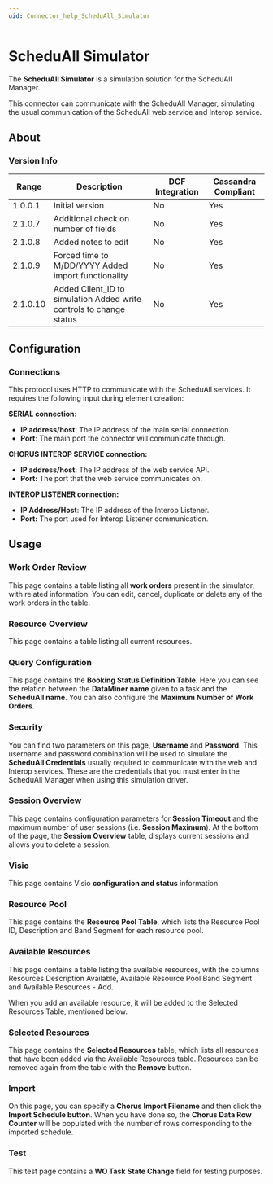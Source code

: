 ```yaml
---
uid: Connector_help_ScheduAll_Simulator
---
```


# ScheduAll Simulator

The **ScheduAll Simulator** is a simulation solution for the ScheduAll Manager.

This connector can communicate with the ScheduAll Manager, simulating the usual communication of the ScheduAll web service and Interop service.

## About

### Version Info

| **Range** | **Description**                                                     | **DCF Integration** | **Cassandra Compliant** |
|------------------|---------------------------------------------------------------------|---------------------|-------------------------|
| 1.0.0.1          | Initial version                                                     | No                  | Yes                     |
| 2.1.0.7          | Additional check on number of fields                                | No                  | Yes                     |
| 2.1.0.8          | Added notes to edit                                                 | No                  | Yes                     |
| 2.1.0.9          | Forced time to M/DD/YYYY Added import functionality                 | No                  | Yes                     |
| 2.1.0.10         | Added Client_ID to simulation Added write controls to change status | No                  | Yes                     |

## Configuration

### Connections

This protocol uses HTTP to communicate with the ScheduAll services. It requires the following input during element creation:

**SERIAL connection:**

- **IP address/host**: The IP address of the main serial connection.
- **Port**: The main port the connector will communicate through.

**CHORUS INTEROP SERVICE connection:**

- **IP address/host**: The IP address of the web service API.
- **Port:** The port that the web service communicates on.

**INTEROP LISTENER connection:**

- **IP Address/Host**: The IP address of the Interop Listener.
- **Port:** The port used for Interop Listener communication.

## Usage

### Work Order Review

This page contains a table listing all **work orders** present in the simulator, with related information. You can edit, cancel, duplicate or delete any of the work orders in the table.

### Resource Overview

This page contains a table listing all current resources.

### Query Configuration

This page contains the **Booking Status Definition Table**. Here you can see the relation between the **DataMiner name** given to a task and the **ScheduAll name**. You can also configure the **Maximum Number of Work Orders**.

### Security

You can find two parameters on this page, **Username** and **Password**. This username and password combination will be used to simulate the **ScheduAll Credentials** usually required to communicate with the web and Interop services. These are the credentials that you must enter in the ScheduAll Manager when using this simulation driver.

### Session Overview

This page contains configuration parameters for **Session Timeout** and the maximum number of user sessions (i.e. **Session Maximum**). At the bottom of the page, the **Session Overview** table, displays current sessions and allows you to delete a session.

### Visio

This page contains Visio **configuration and status** information.

### Resource Pool

This page contains the **Resource Pool Table**, which lists the Resource Pool ID, Description and Band Segment for each resource pool.

### Available Resources

This page contains a table listing the available resources, with the columns Resources Description Available, Available Resource Pool Band Segment and Available Resources - Add.

When you add an available resource, it will be added to the Selected Resources Table, mentioned below.

### Selected Resources

This page contains the **Selected Resources** table, which lists all resources that have been added via the Available Resources table. Resources can be removed again from the table with the **Remove** button.

### Import

On this page, you can specify a **Chorus Import Filename** and then click the **Import Schedule button**. When you have done so, the **Chorus Data Row Counter** will be populated with the number of rows corresponding to the imported schedule.

### Test

This test page contains a **WO Task State Change** field for testing purposes.

